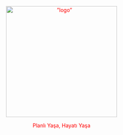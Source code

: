 <div align="center" style="color:red;">
     <img src="https://github.com/PlanlamaPro/PlanlamaPro_Info/blob/main/assets/images/logo_transparent.png" alt=”logo” height="300px" widht="300px">
 <p>Planlı Yaşa, Hayatı Yaşa</p>
 </div>





